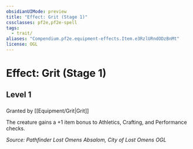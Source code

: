 ```yaml
---
obsidianUIMode: preview
title: "Effect: Grit (Stage 1)"
cssclasses: pf2e,pf2e-spell
tags:
  - trait/
aliases: "Compendium.pf2e.equipment-effects.Item.e3RzlURndODzBnMt"
license: OGL
---
```

# Effect: Grit (Stage 1)
## Level 1
### 






Granted by [[Equipment/Grit|Grit]]

The creature gains a +1 item bonus to Athletics, Crafting, and Performance checks.

*Source: Pathfinder Lost Omens Absalom, City of Lost Omens*
*OGL*